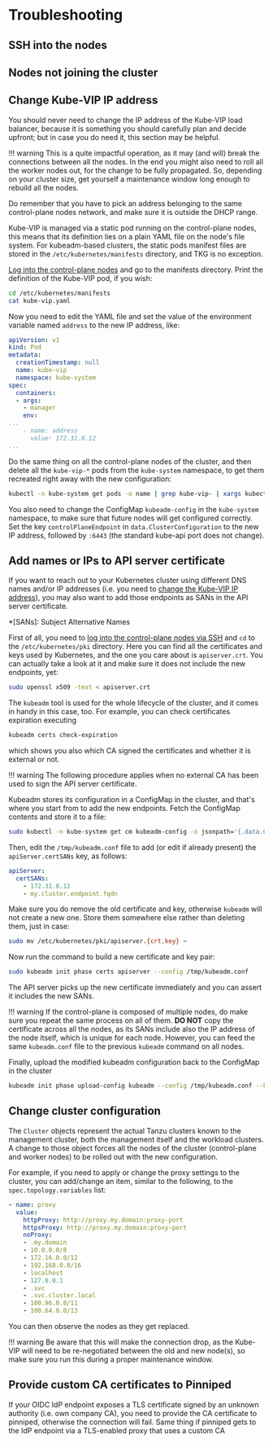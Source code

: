# Troubleshooting

## SSH into the nodes

## Nodes not joining the cluster

## Change Kube-VIP IP address

You should never need to change the IP address of the Kube-VIP load balancer, because it is something you should carefully plan and decide upfront; but in case you do need it, this section may be helpful.

!!! warning
    This is a quite impactful operation, as it may (and will) break the connections between all the nodes.
    In the end you might also need to roll all the worker nodes out, for the change to be fully propagated.
    So, depending on your cluster size, get yourself a maintenance window long enough to rebuild all the nodes.

Do remember that you have to pick an address belonging to the same control-plane nodes network, and make sure it is outside the DHCP range.

Kube-VIP is managed via a static pod running on the control-plane nodes, this means that its definition lies on a plain YAML file on the node's file system.
For kubeadm-based clusters, the static pods manifest files are stored in the `/etc/kubernetes/manifests` directory, and TKG is no exception.

[Log into the control-plane nodes](#ssh-into-the-nodes) and go to the manifests directory.
Print the definition of the Kube-VIP pod, if you wish:

```sh
cd /etc/kubernetes/manifests
cat kube-vip.yaml
```

Now you need to edit the YAML file and set the value of the environment variable named `address` to the new IP address, like:

```yaml
apiVersion: v1
kind: Pod
metadata:
  creationTimestamp: null
  name: kube-vip
  namespace: kube-system
spec:
  containers:
  - args:
    - manager
    env:
...
    - name: address
      value: 172.31.8.12
...
```

Do the same thing on all the control-plane nodes of the cluster,
and then delete all the `kube-vip-*` pods from the `kube-system` namespace, to get them recreated right away with the new configuration:

```sh
kubectl -n kube-system get pods -o name | grep kube-vip- | xargs kubectl -n kube-system delete
```

You also need to change the ConfigMap `kubeadm-config` in the `kube-system` namespace, to make sure that future nodes will get configured correctly.
Set the key `controlPlaneEndpoint` in `data.ClusterConfiguration` to the new IP address, followed by `:6443` (the standard kube-api port does not change).

## Add names or IPs to API server certificate

If you want to reach out to your Kubernetes cluster using different DNS names and/or IP addresses (i.e. you need to [change the Kube-VIP IP address](#change-kube-vip-ip-address)),
you may also want to add those endpoints as SANs in the API server certificate.

*[SANs]: Subject Alternative Names

First of all, you need to [log into the control-plane nodes via SSH](#ssh-into-the-nodes) and `cd` to the `/etc/kubernetes/pki` directory.
Here you can find all the certificates and keys used by Kubernetes, and the one you care about is `apiserver.crt`.
You can actually take a look at it and make sure it does not include the new endpoints, yet:

```sh
sudo openssl x509 -text < apiserver.crt
```

The `kubeadm` tool is used for the whole lifecycle of the cluster, and it comes in handy in this case, too.
For example, you can check certificates expiration executing

```sh
kubeadm certs check-expiration
```

which shows you also which CA signed the certificates and whether it is external or not.

!!! warning
    The following procedure applies when no external CA has been used to sign the API server certificate.

Kubeadm stores its configuration in a ConfigMap in the cluster, and that's where you start from to add the new endpoints.
Fetch the ConfigMap contents and store it to a file:

```sh
sudo kubectl -n kube-system get cm kubeadm-config -o jsonpath='{.data.ClusterConfiguration}' --kubeconfig /etc/kubernetes/admin.conf > /tmp/kubeadm.conf
```

Then, edit the `/tmp/kubeadm.conf` file to add (or edit if already present) the `apiServer.certSANs` key, as follows:

```yaml
apiServer:
  certSANs:
    - 172.31.8.12
    - my.cluster.endpoint.fqdn
```

Make sure you do remove the old certificate and key, otherwise `kubeadm` will not create a new one.
Store them somewhere else rather than deleting them, just in case:

```sh
sudo mv /etc/kubernetes/pki/apiserver.{crt,key} ~
```

Now run the command to build a new certificate and key pair:

```sh
sudo kubeadm init phase certs apiserver --config /tmp/kubeadm.conf
```

The API server picks up the new certificate immediately and you can assert it includes the new SANs.

!!! warning
    If the control-plane is composed of multiple nodes, do make sure you repeat the same process on all of them.
    **DO NOT** copy the certificate across all the nodes, as its SANs include also the IP address of the node itself, which is unique for each node.
    However, you can feed the same `kubeadm.conf` file to the previous `kubeadm` command on all nodes.

Finally, upload the modified kubeadm configuration back to the ConfigMap in the cluster

```sh
kubeadm init phase upload-config kubeadm --config /tmp/kubeadm.conf --kubeconfig /etc/kubernetes/admin.conf
```

## Change cluster configuration

The `Cluster` objects represent the actual Tanzu clusters known to the management cluster, both the management itself and the workload clusters.
A change to those object forces all the nodes of the cluster (control-plane and worker nodes) to be rolled out with the new configuration.

For example, if you need to apply or change the proxy settings to the cluster, you can add/change an item, similar to the following, to the `spec.topology.variables` list:

```yaml
- name: proxy
  value:
    httpProxy: http://proxy.my.domain:proxy-port
    httpsProxy: http://proxy.my.domain:proxy-port
    noProxy:
    - .my.domain
    - 10.0.0.0/8
    - 172.16.0.0/12
    - 192.168.0.0/16
    - localhost
    - 127.0.0.1
    - .svc
    - .svc.cluster.local
    - 100.96.0.0/11
    - 100.64.0.0/13
```

You can then observe the nodes as they get replaced.

!!! warning
    Be aware that this will make the connection drop, as the Kube-VIP will need to be re-negotiated between the old and new node(s),
    so make sure you run this during a proper maintenance window.

## Provide custom CA certificates to Pinniped

If your OIDC IdP endpoint exposes a TLS certificate signed by an unknown authority (i.e. own company CA),
you need to provide the CA certificate to pinniped, otherwise the connection will fail.
Same thing if pinniped gets to the IdP endpoint via a TLS-enabled proxy that uses a custom CA
